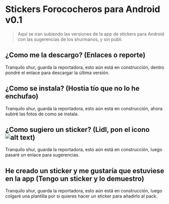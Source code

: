 # Stickers Forococheros para Android v0.1

> Aquí se iran subiendo las versiones de la app de stickers para Android con las sugerencias de los shurmanos, y sin publi.

## ¿Como me la descargo? (Enlaces o reporte)

Tranquilo shur, guarda la reportadora, esto aún está en construcción, dentro pondré el enlace para descargar la última versión.

## ¿Como se instala? (Hostia tío que no lo he enchufao)

Tranquilo shur, guarda la reportadora, esto aún está en construcción, ahora subiré las fotos de como se instala.

## ¿Como sugiero un sticker? (Lidl, pon el icono ![alt text](http://i40.tinypic.com/35i2loo.gif "roto2d2"))

Tranquilo shur, guarda la reportadora, esto aún está en construcción, luego pasaré un enlace para sugerencias.

## He creado un sticker y me gustaría que estuviese en la app (Tengo un sticker y lo demuestro)

Tranquilo shur, guarda la reportadora, esto aún está en construcción, luego colgaré una plantilla por si quieres hacer un sticker para añadirlo al pack.
